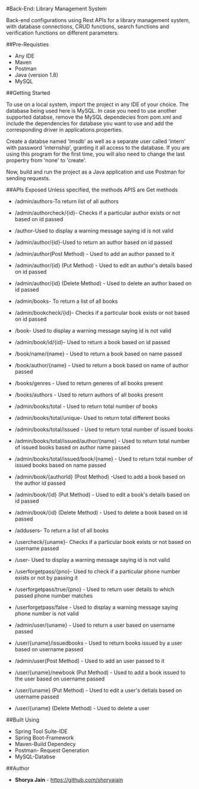 #Back-End: Library Management System

Back-end configurations using Rest APIs for a library management system, with database connections, CRUD functions, search functions and verification functions on different parameters. 

##Pre-Requisties
* Any IDE 
* Maven
* Postman
* Java (version 1.8)
* MySQL

##Getting Started

To use on a local system, import the project in any IDE of your choice. The database being used here is MySQL. In case you need to use another supported databse, remove the MySQL dependecies from pom.xml and include the dependencies for database you want to use and add the corresponding driver in applications.properties.

Create a databse named 'lmsdb' as well as a separate user called 'intern' with password 'internship', granting it all access to the database. If you are using this program for the first time, you will also need to change the last propertry from 'none' to 'create'. 

Now, build and run the project as a Java application and use Postman for sending requests.

##APIs Exposed
Unless specified, the methods APIS are Get methods
* /admin/authors-To return list of all authors
* /admin/authorcheck/{id}- Checks if a particular author exists or not based on id passed 
* /author-Used to display a warning message saying id is not valid
* /admin/author/{id}-Used to return an author based on id passed 
* /admin/author(Post Method) - Used to add an author passed to it 
* /admin/author/{id} (Put Method) - Used to edit an author's details based on id passed 
* /admin/author/{id} (Delete Method) - Used to delete an author based on id passed

* /admin/books- To return a list of all books
* /admin/bookcheck/{id}- Checks if a particular book exists or not based on id passed
* /book- Used to display a warning message saying id is not valid
* /admin/book/id/{id}- Used to return a book based on id passed
* /book/name/{name} - Used to return a book based on name passed
* /book/author/{name} - Used to return a book based on name of author passed
* /books/genres - Used to return generes of all books present
* /books/authors - Used to return authors of all books present
* /admin/books/total - Used to return total number of books
* /admin/books/total/unique- Used to return total different books
* /admin/books/total/issued - Used to return total number of issued books
* /admin/books/total/issued/author/{name} - Used to return total number of issued books based on author name passed
* /admin/books/total/issued/book/{name} - Used to return total number of issued books based on name passed
* /admin/book/{authorId} (Post Method) -Used to add a book based on the author id passed
* /admin/book/{id} (Put Method) - Used to edit a book's details based on id passed
* /admin/book/{id} (Delete Method) - Used to delete a book based on id passed

* /addusers- To return a list of all books
* /usercheck/{uname}- Checks if a particular book exists or not based on username passed
* /user- Used to display a warning message saying id is not valid
* /userforgetpass/{pno}- Used to check if a particular phone number exists or not by passing it
* /userforgetpass/true/{pno} - Used to return user details to which passed phone number matches
* /userforgetpass/false - Used to display a warning message saying phone number is not valid
* /admin/user/{uname} - Used to return a user based on username passed
* /user/{uname}/issuedbooks - Used to return books issued by a user based on username passed
* /admin/user(Post Method) - Used to add an user passed to it 
* /user/{uname}/newbook (Put Method) - Used to add a book issued to the user based on username passed 
* /user/{uname} (Put Method) - Used to edit a user's detials based on username passed
* /user/{uname} (Delete Method) - Used to delete a user

##Built Using
* Spring Tool Suite-IDE
* Spring Boot-Framework
* Maven-Build Dependecy
* Postman- Request Generation
* MySQL-Databse

##Author
* **Shorya Jain** - https://github.com/shoryajain 
